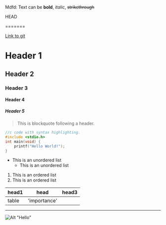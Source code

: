 Mdfd: Text can be **bold**, _italic_, ~~strikethrough~~

HEAD

=======

 
[Link to git](http://github.com)

# Header 1
## Header 2
### Header 3
#### Header 4
##### Header 5

> This is blockquote following a header.


```c
//c code with syntax highlighting.
#include <stdio.h>
int main(void) {
	printf("Hello World!");
}
```

* This is an unordered list
	* This is an unordered list


1. This is an ordered list
2. This is an ordered list


|head1	|head        |head3  |
|-------|------------|-------|
|table	|'importance'|		 |



***
![Alt "Hello"](http://guides.github.com/activities/hello-world/branching.png)
